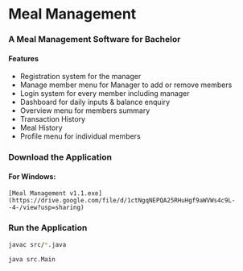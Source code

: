 # Meal Management

###  A Meal Management Software for Bachelor
#### Features
* Registration system for the manager
* Manage member menu for Manager to add or remove members
* Login system for every member including manager
* Dashboard for daily inputs & balance enquiry
* Overview menu for members summary
* Transaction History
* Meal History
* Profile menu for individual members

### Download the Application
#### For Windows:
    [Meal Management v1.1.exe](https://drive.google.com/file/d/1ctNgqNEPQA25RHuHgf9aWVWs4c9L--4-/view?usp=sharing)

### Run the Application
``` bash
javac src/*.java

java src.Main
```
